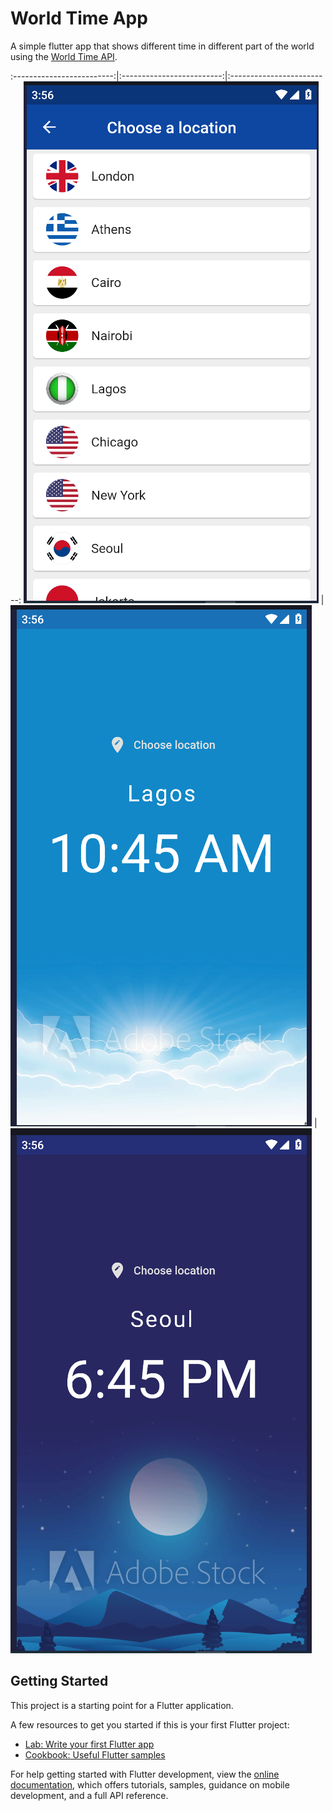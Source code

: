 # World Time App

A simple flutter app that shows different time in different part of the world using the [World Time API](https://worldtimeapi.org/).



:-------------------------:|:-------------------------:|:-------------------------:
![Screenshot](/assets/img/choose.png)  |  ![Screenshot](/assets/img/day.png) | ![Screenshot](/assets/img/night.png)



## Getting Started

This project is a starting point for a Flutter application.

A few resources to get you started if this is your first Flutter project:

- [Lab: Write your first Flutter app](https://docs.flutter.dev/get-started/codelab)
- [Cookbook: Useful Flutter samples](https://docs.flutter.dev/cookbook)

For help getting started with Flutter development, view the
[online documentation](https://docs.flutter.dev/), which offers tutorials,
samples, guidance on mobile development, and a full API reference.
